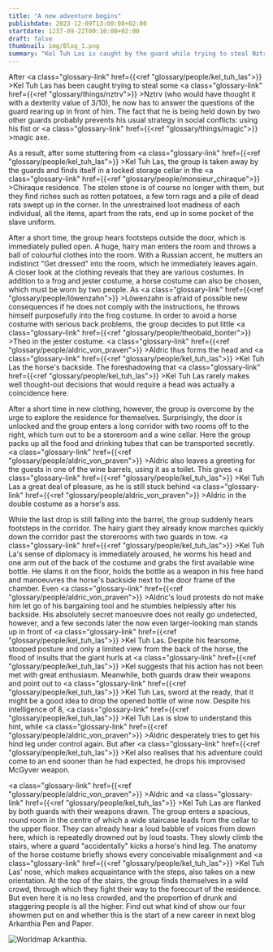 ```yaml
---
title: "A new adventure begins"
publishdate: 2023-12-09T13:00:00+02:00
startdate: 1237-09-22T00:10:00+02:00
draft: false
thumbnail: img/Blog_1.png
summary: "Kel Tuh Las is caught by the guard while trying to steal Nztrv. Accompanied by two guards, the group is led into the storage cellar of the Chiraque residence. Instead of valuable loot, however, all they find is rotten food and dead rats. When a hairy man with a pile of costumes forces them to put them on, the four of them begin to suspect evil. But you can find out what happens next and how Kel shines with more brilliant ideas here:"
---
```


After <a class="glossary-link" href={{<ref "glossary/people/kel_tuh_las">}} >Kel Tuh Las</a> has been caught trying to steal some <a class="glossary-link" href={{<ref "glossary/things/nztrv">}} >Nztrv</a> (who would have thought it with a dexterity value of 3/10), he now has to answer the questions of the guard rearing up in front of him. The fact that he is being held down by two other guards probably prevents his usual strategy in social conflicts: using his fist or <a class="glossary-link" href={{<ref "glossary/things/magic">}} >magic</a> axe.

As a result, after some stuttering from <a class="glossary-link" href={{<ref "glossary/people/kel_tuh_las">}} >Kel Tuh Las</a>, the group is taken away by the guards and finds itself in a locked storage cellar in the <a class="glossary-link" href={{<ref "glossary/people/monsieur_chiraque">}} >Chiraque</a> residence. The stolen stone is of course no longer with them, but they find riches such as rotten potatoes, a few torn rags and a pile of dead rats swept up in the corner. In the unrestrained loot madness of each individual, all the items, apart from the rats, end up in some pocket of the slave uniform.

After a short time, the group hears footsteps outside the door, which is immediately pulled open. A huge, hairy man enters the room and throws a ball of colourful clothes into the room. With a Russian accent, he mutters an indistinct "Get dressed" into the room, which he immediately leaves again. A closer look at the clothing reveals that they are various costumes. In addition to a frog and jester costume, a horse costume can also be chosen, which must be worn by two people. As <a class="glossary-link" href={{<ref "glossary/people/löwenzahn">}} >Löwenzahn</a> is afraid of possible new consequences if he does not comply with the instructions, he throws himself purposefully into the frog costume. In order to avoid a horse costume with serious back problems, the group decides to put little <a class="glossary-link" href={{<ref "glossary/people/theobald_bonter">}} >Theo</a> in the jester costume. <a class="glossary-link" href={{<ref "glossary/people/aldric_von_praven">}} >Aldric</a> thus forms the head and <a class="glossary-link" href={{<ref "glossary/people/kel_tuh_las">}} >Kel Tuh Las</a> the horse's backside. The foreshadowing that <a class="glossary-link" href={{<ref "glossary/people/kel_tuh_las">}} >Kel Tuh Las</a> rarely makes well thought-out decisions that would require a head was actually a coincidence here.

After a short time in new clothing, however, the group is overcome by the urge to explore the residence for themselves. Surprisingly, the door is unlocked and the group enters a long corridor with two rooms off to the right, which turn out to be a storeroom and a wine cellar. Here the group packs up all the food and drinking tubes that can be transported secretly. <a class="glossary-link" href={{<ref "glossary/people/aldric_von_praven">}} >Aldric</a> also leaves a greeting for the guests in one of the wine barrels, using it as a toilet. This gives <a class="glossary-link" href={{<ref "glossary/people/kel_tuh_las">}} >Kel Tuh Las</a> a great deal of pleasure, as he is still stuck behind <a class="glossary-link" href={{<ref "glossary/people/aldric_von_praven">}} >Aldric</a> in the double costume as a horse's ass.

While the last drop is still falling into the barrel, the group suddenly hears footsteps in the corridor. The hairy giant they already know marches quickly down the corridor past the storerooms with two guards in tow. <a class="glossary-link" href={{<ref "glossary/people/kel_tuh_las">}} >Kel</a> Tuh La's sense of diplomacy is immediately aroused, he worms his head and one arm out of the back of the costume and grabs the first available wine bottle. He slams it on the floor, holds the bottle as a weapon in his free hand and manoeuvres the horse's backside next to the door frame of the chamber. Even <a class="glossary-link" href={{<ref "glossary/people/aldric_von_praven">}} >Aldric</a>'s loud protests do not make him let go of his bargaining tool and he stumbles helplessly after his backside. His absolutely secret manoeuvre does not really go undetected, however, and a few seconds later the now even larger-looking man stands up in front of <a class="glossary-link" href={{<ref "glossary/people/kel_tuh_las">}} >Kel Tuh Las</a>. Despite his fearsome, stooped posture and only a limited view from the back of the horse, the flood of insults that the giant hurls at <a class="glossary-link" href={{<ref "glossary/people/kel_tuh_las">}} >Kel</a> suggests that his action has not been met with great enthusiasm. Meanwhile, both guards draw their weapons and point out to <a class="glossary-link" href={{<ref "glossary/people/kel_tuh_las">}} >Kel Tuh Las</a>, sword at the ready, that it might be a good idea to drop the opened bottle of wine now. Despite his intelligence of 8, <a class="glossary-link" href={{<ref "glossary/people/kel_tuh_las">}} >Kel Tuh Las</a> is slow to understand this hint, while <a class="glossary-link" href={{<ref "glossary/people/aldric_von_praven">}} >Aldric</a> desperately tries to get his hind leg under control again. But after <a class="glossary-link" href={{<ref "glossary/people/kel_tuh_las">}} >Kel</a> also realises that his adventure could come to an end sooner than he had expected, he drops his improvised McGyver weapon.

<a class="glossary-link" href={{<ref "glossary/people/aldric_von_praven">}} >Aldric</a> and <a class="glossary-link" href={{<ref "glossary/people/kel_tuh_las">}} >Kel Tuh Las</a> are flanked by both guards with their weapons drawn. The group enters a spacious, round room in the centre of which a wide staircase leads from the cellar to the upper floor. They can already hear a loud babble of voices from down here, which is repeatedly drowned out by loud toasts. They slowly climb the stairs, where a guard "accidentally" kicks a horse's hind leg. The anatomy of the horse costume briefly shows every conceivable misalignment and <a class="glossary-link" href={{<ref "glossary/people/kel_tuh_las">}} >Kel Tuh Las</a>' nose, which makes acquaintance with the steps, also takes on a new orientation. At the top of the stairs, the group finds themselves in a wild crowd, through which they fight their way to the forecourt of the residence. But even here it is no less crowded, and the proportion of drunk and staggering people is all the higher. Find out what kind of show our four showmen put on and whether this is the start of a new career in next blog Arkanthia Pen and Paper.

<div class="img-max center">
  <img class="img-fluid" title="Worldmap Arkanthia" alt="Worldmap Arkanthia." src="/img/Arkanthia_Full_Map_Blog_1-4.jpg" />
</div>
